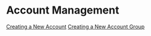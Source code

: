 # Account Management

[Creating a New Account](./creating-accounts/README.md)
[Creating a New Account Group](./creating-account-groups/README.md)